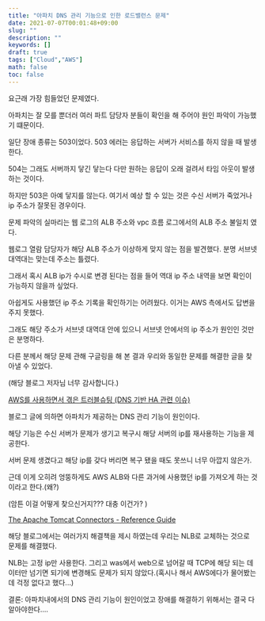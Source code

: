 ```yaml
---
title: "아파치 DNS 관리 기능으로 인한 로드밸런스 문제"
date: 2021-07-07T00:01:48+09:00
slug: ""
description: ""
keywords: []
draft: true
tags: ["Cloud","AWS"]
math: false
toc: false
---
```



요근래 가장 힘들었던 문제였다. 

아파치는 잘 모를 뿐더러 여러 파트 담당자 분들이 확인을 해 주어야 원인 파악이 가능했기 떄문이다.

일단 장애 종류는 503이었다. 503 에러는 응답하는 서버가 서비스를 하지 않을 때 발생한다.

504는 그래도 서버까지 닿긴 닿는다 다만 원하는 응답이 오래 걸려서 타임 아웃이 발생하는 것이다. 

하지만 503은 아예 닿지를 않는다. 여기서 예상 할 수 있는 것은 수신 서버가 죽었거나 ip 주소가 잘못된 경우이다. 

문제 파악의 실마리는 웹 로그의 ALB 주소와 vpc 흐름 로그에서의 ALB 주소 불일치 였다. 

웹로그 열람 담당자가 해당 ALB 주소가 이상하게 맞지 않는 점을 발견했다. 분명 서브넷 대역대는 맞는데 주소는 틀렸다. 

그래서 혹시 ALB ip가 수시로 변경 된다는 점을 들어 역대 ip 주소 내역을 보면 확인이 가능하지 않을까 싶었다. 

아쉽게도 사용했던 ip 주소 기록을 확인하기는 어려웠다.  이거는 AWS 측에서도 답변을 주지 못했다. 

그래도 해당 주소가 서브넷 대역대 안에 있으니 서브넷 안에서의 ip 주소가 원인인 것만은 분명하다.

다른 분께서 해당 문제 관해 구글링을 해 본 결과 우리와 동일한 문제를 해결한 글을 찾아낼 수 있었다.

(해당 블로그 저자님 너무 감사합니다.)

[AWS를 사용하면서 겪은 트러블슈팅 (DNS 기반 HA 관련 이슈)](http://dveamer.github.io/backend/TroubleshootingDNSHAOnAWS.html)

블로그 글에 의하면 아파치가 제공하는 DNS 관리 기능이 원인이다.

해당 기능은  수신 서버가 문제가 생기고 복구시 해당 서버의 ip를 재사용하는 기능을 제공한다.

서버 문제 생겼다고 해당 ip를 갖다 버리면 복구 됐을 때도 못쓰니 너무 아깝지 않은가.

근데 이게 오히려 엉뚱하게도 AWS ALB와 다른 과거에 사용했던 ip를 가져오게 하는 것이라고 한다.(왜?)

(암튼 이걸 어떻게 찾으신거지??? 대충 이건가? )

[The Apache Tomcat Connectors - Reference Guide](https://tomcat.apache.org/connectors-doc/reference/workers.html)

해당 블로그에서는 여러가지 해결책을 제시 하였는데 우리는 NLB로 교체하는 것으로 문제를 해결했다.

NLB는 고정 ip만 사용한다.  그리고 was에서 web으로 넘어갈 때 TCP에 해당 되는 데이터만 넘기면 되기에 변경해도 문제가 되지 않았다.(혹시나 해서 AWS에다가 물어봤는데 걱정 없다고 했다...)

결론:  아파치내에서의 DNS 관리 기능이 원인이었고 장애를 해결하기 위해서는 결국 다 알아야한다....